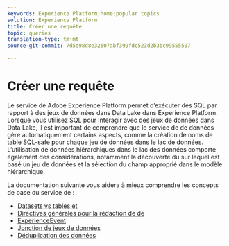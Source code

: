 ```yaml
---
keywords: Experience Platform;home;popular topics
solution: Experience Platform
title: Créer une requête
topic: queries
translation-type: tm+mt
source-git-commit: 7d5d98d8e32607abf399fdc523d2b3bc99555507

---
```



# Créer une requête

Le service de Adobe Experience Platform permet d’exécuter des  SQL par rapport à des jeux de données dans Data Lake dans Experience Platform. Lorsque vous utilisez SQL pour interagir avec des jeux de données dans Data Lake, il est important de comprendre que le service de  de données gère automatiquement certains aspects, comme la création de noms de table SQL-safe pour chaque jeu de données dans le lac de données. L’utilisation de données hiérarchiques dans le lac des données comporte également des considérations, notamment la découverte du sur lequel est basé un jeu de données et la sélection du champ approprié dans le modèle hiérarchique.

La documentation suivante vous aidera à mieux comprendre les concepts de base du service de  :

- [Datasets vs tables et](./datasets-and-tables.md)
- [Directives générales pour la rédaction de  de](./writing-queries.md)
- [ExperienceEvent](./experience-event-queries.md)
- [Jonction de jeux de données](./joining-datasets.md)
- [Déduplication des données](./deduplication.md)
